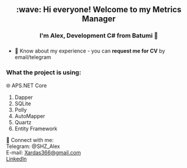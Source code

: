 <h2 align="center">:wave: Hi everyone! Welcome to my Metrics Manager</h2>
<h3 align="center">I'm Alex, Development C# from Batumi 🏰</h3>
<h3 align="center"></h3>

- 📄 Know about my experience - you can **request me for CV** by email/telegram

<h3 align="left">What the project is using: </h3>

🌐&nbsp;APS.NET Core
1. Dapper
2. SQLite
3. Polly
4. AutoMapper
5. Quartz
6. Entity Framework

:email:	Connect with me:
<br>
Telegram: @SHZ_Alex
<br>
E-mail: Xardas366@gmail.com
<br>
[LinkedIn](https://www.linkedin.com/in/%D0%B0%D0%BB%D0%B5%D0%BA%D1%81%D0%B0%D0%BD%D0%B4%D1%80-%D1%88%D1%82%D0%B5%D1%84%D0%B0%D0%BD-809258245/?locale=en_US)
